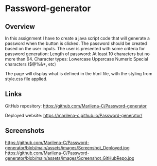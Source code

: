 # Password-generator

## Overview
In this assignment I have to create a java script code that will generate a password when the button is clicked.
The password should be created based on the user inputs.
The user is presented with some criteria for password generation:
Length of password: 
    At least 10 characters but no more than 64.
Character types:
     Lowercase
     Uppercase
     Numeric
     Special characters ($@%&*, etc)

The page will display what is defined in the html file, with the styling from style.css file applied.

## Links
GitHub repository: https://github.com/Marilena-C/Password-generator

Deployed website: https://marilena-c.github.io/Password-generator/

## Screenshots
https://github.com/Marilena-C/Password-generator/blob/main/assets/images/Screenshot_Deployed.jpg
https://github.com/Marilena-C/Password-generator/blob/main/assets/images/Screenshot_GitHubRepo.jpg
